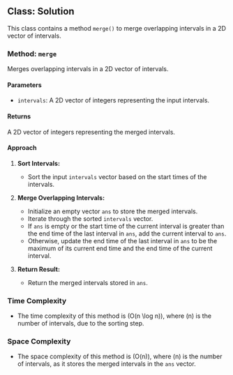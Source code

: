 ## Class: Solution

This class contains a method `merge()` to merge overlapping intervals in a 2D vector of intervals.

### Method: `merge`

Merges overlapping intervals in a 2D vector of intervals.

#### Parameters

- `intervals`: A 2D vector of integers representing the input intervals.

#### Returns

A 2D vector of integers representing the merged intervals.

#### Approach

1. **Sort Intervals:**
   - Sort the input `intervals` vector based on the start times of the intervals.

2. **Merge Overlapping Intervals:**
   - Initialize an empty vector `ans` to store the merged intervals.
   - Iterate through the sorted `intervals` vector.
   - If `ans` is empty or the start time of the current interval is greater than the end time of the last interval in `ans`, add the current interval to `ans`.
   - Otherwise, update the end time of the last interval in `ans` to be the maximum of its current end time and the end time of the current interval.

3. **Return Result:**
   - Return the merged intervals stored in `ans`.

### Time Complexity
- The time complexity of this method is \(O(n \log n)\), where \(n\) is the number of intervals, due to the sorting step.

### Space Complexity
- The space complexity of this method is \(O(n)\), where \(n\) is the number of intervals, as it stores the merged intervals in the `ans` vector.
